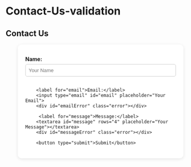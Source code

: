 # Contact-Us-validation
<!DOCTYPE html>
<html lang="en">
<head>
    <meta charset="UTF-8">
    <meta name="viewport" content="width=device-width, initial-scale=1.0">
    <title>Contact Form</title>
    <style>
        <style>
    body {
      font-family: Arial, sans-serif;
      background: #f9f9f9;
      padding: 20px;
    }
    form {
      background: white;
      padding: 20px;
      border-radius: 10px;
      max-width: 400px;
      margin: auto;
      box-shadow: 0 2px 8px rgba(0,0,0,0.1);
    }
     label {
      font-weight: bold;
      display: block;
      margin: 10px 0 5px;
    }
    input, textarea {
      width: 100%;
      padding: 8px;
      margin-bottom: 15px;
      border: 1px solid #ccc;
      border-radius: 5px;
    }
    button {
           background: #28a745;
      color: white;
      padding: 10px 15px;
      border: none;
      border-radius: 5px;
      cursor: pointer;
    }
    button:hover {
      background: #218838;
    }
    .error {
      color: red;
      font-size: 0.9em;
    }
    </style>
</head>
<body>
    <h2>Contact Us</h2>
    <form id="ContactForm" onsubmit="return validateForm()">
        <label for="name">Name:</label>
        <input type="text" id="name" placeholder="Your Name">
        <div id="nameError" class="error"></div>

        <label for="email">Email:</label>
        <input type="email" id="email" placeholder="Your Email">
        <div id="emailError" class="error"></div>

         <label for="message">Message:</label>
        <textarea id="message" rows="4" placeholder="Your Message"></textarea>
        <div id="messageError" class="error"></div>

        <button type="submit">Submit</button>
<script>
    function validateForm() {
  let isValid = true;

  // Get field values
  let name = document.getElementById("name").value.trim();
  let email = document.getElementById("email").value.trim();
  let message = document.getElementById("message").value.trim();

  // Error fields
  let nameError = document.getElementById("nameError");
  let emailError = document.getElementById("emailError");
  let messageError = document.getElementById("messageError");

  // Clear previous errors
  nameError.textContent = "";
  emailError.textContent = "";
  messageError.textContent = "";

  // Name validation
  if (name === "") {
    nameError.textContent = "Name is required.";
    isValid = false;
  }

  // Email validation (simple regex)
  let emailPattern = /^[^ ]+@[^ ]+\.[a-z]{2,6}$/;
  if (email === "") {
    emailError.textContent = "Email is required.";
    isValid = false;
  } else if (!emailPattern.test(email)) {
    emailError.textContent = "Enter a valid email.";
    isValid = false;
  }
 // Message validation
  if (message === "") {
    messageError.textContent = "Message is required.";
    isValid = false;
  } else if (message.length < 10) {
    messageError.textContent = "Message must be at least 10 characters.";
    isValid = false;
  }

  return isValid; // Prevent submission if false
}
</script>        
</body>
</html>
